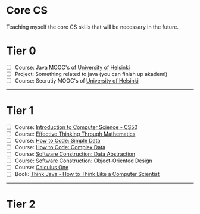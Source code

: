 # Core CS

Teaching myself the core CS skills that will be necessary in the future.

# Tier 0

- [ ] Course: Java MOOC's of [University of Helsinki](http://mooc.fi/courses/2013/programming-part-1/material.html)
- [ ] Project: Something related to java (you can finish up akademi)
- [ ] Course: Secrutiy MOOC's of [University of Helsinki](http://mooc.fi/courses/2017/cybersecurity/)

---

# Tier 1

- [ ]  Course: [Introduction to Computer Science - CS50](https://www.edx.org/course/introduction-computer-science-harvardx-cs50x#!)
- [ ]  Course: [Effective Thinking Through Mathematics](https://www.edx.org/course/effective-thinking-through-mathematics-utaustinx-ut-9-01x)
- [ ]  Course: [How to Code: Simple Data](https://www.edx.org/course/how-code-simple-data-ubcx-htc1x)    
- [ ]  Course: [How to Code: Complex Data](https://www.edx.org/course/how-code-complex-data-ubcx-htc2x)    
- [ ]  Course: [Software Construction: Data Abstraction](https://www.edx.org/course/software-construction-data-abstraction-ubcx-softconst1x)
- [ ]  Course: [Software Construction: Object-Oriented Design](https://www.edx.org/course/software-construction-object-oriented-ubcx-softconst2x)
- [ ]  Course: [Calculus One](https://www.coursera.org/learn/calculus1)
- [ ]  Book: [Think Java - How to Think Like a Computer Scientist](http://greenteapress.com/wp/think-java/)

---

# Tier 2
